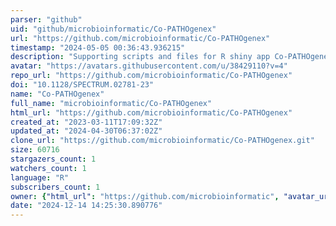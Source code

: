 ```yaml
---
parser: "github"
uid: "github/microbioinformatic/Co-PATHOgenex"
url: "https://github.com/microbioinformatic/Co-PATHOgenex"
timestamp: "2024-05-05 00:36:43.936215"
description: "Supporting scripts and files for R shiny app Co-PATHOgenex"
avatar: "https://avatars.githubusercontent.com/u/38429110?v=4"
repo_url: "https://github.com/microbioinformatic/Co-PATHOgenex"
doi: "10.1128/SPECTRUM.02781-23"
name: "Co-PATHOgenex"
full_name: "microbioinformatic/Co-PATHOgenex"
html_url: "https://github.com/microbioinformatic/Co-PATHOgenex"
created_at: "2023-03-11T17:09:32Z"
updated_at: "2024-04-30T06:37:02Z"
clone_url: "https://github.com/microbioinformatic/Co-PATHOgenex.git"
size: 60716
stargazers_count: 1
watchers_count: 1
language: "R"
subscribers_count: 1
owner: {"html_url": "https://github.com/microbioinformatic", "avatar_url": "https://avatars.githubusercontent.com/u/38429110?v=4", "login": "microbioinformatic", "type": "User"}
date: "2024-12-14 14:25:30.890776"
---
```

